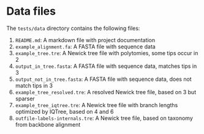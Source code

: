# Data files

The `tests/data` directory contains the following files:

1. `README.md`: A markdown file with project documentation
2. `example_alignment.fa`: A FASTA file with sequence data
3. `example_tree.tre`: A Newick tree file with polytomies, some tips occur in 2
4. `output_in_tree.fasta`: A FASTA file with sequence data, matches tips in 3
5. `output_not_in_tree.fasta`: A FASTA file with sequence data, does not match tips in 3
6. `example_tree_resolved.tre`: A resolved Newick tree file, based on 3 but sparser
7. `example_tree_iqtree.tre`: A Newick tree file with branch lengths optimized by IQTree, based on 4 and 6
8. `outfile-labels-internals.tre`: A Newick tree file, based on taxonomy from backbone alignment
